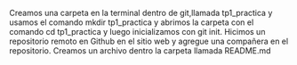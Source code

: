 Creamos una carpeta en la terminal dentro de git,llamada tp1_practica y usamos el comando mkdir tp1_practica y abrimos la carpeta con el comando cd tp1_practica y luego inicializamos con git init. 
Hicimos un repositorio remoto en Github en el sitio web y agregue una compañera en el repositorio. 
Creamos un archivo dentro la carpeta llamada README.md